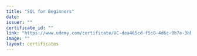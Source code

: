 ```yaml
---
title: "SQL for Beginners"
date: 
issuer: ""
certificate_id: ""
link: "https://www.udemy.com/certificate/UC-dea465cd-f5c8-4d6c-9b7e-3bbb3daa7b92/"
image: ""
layout: certificates
---
```

